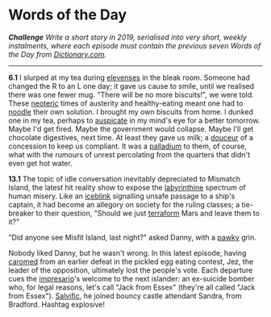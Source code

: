 # Words of the Day

***Challenge**  Write a short story in 2019, serialised into very short,
weekly instalments, where each episode must contain the previous seven
Words of the Day from [Dictionary.com](https://www.dictionary.com).*

---

**6.1** I slurped at my tea during
[elevenses](https://www.dictionary.com/wordoftheday/2019/01/03) in the
bleak room. Someone had changed the R to an L one day; it gave us cause
to smile, until we realised there was one fewer mug. "There will be no
more biscuits!", we were told. These
[neoteric](https://www.dictionary.com/wordoftheday/2019/01/02) times of
austerity and healthy-eating meant one had to
[noodle](https://www.dictionary.com/wordoftheday/2019/01/04) their own
solution. I brought my own biscuits from home. I dunked one in my tea,
perhaps to
[auspicate](https://www.dictionary.com/wordoftheday/2019/01/01) in my
mind's eye for a better tomorrow. Maybe I'd get fired. Maybe the
government would collapse. Maybe I'll get chocolate digestives, next
time. At least they gave us milk; a
[douceur](https://www.dictionary.com/wordoftheday/2019/01/05) of a
concession to keep us compliant. It was a
[palladium](https://www.dictionary.com/wordoftheday/2019/01/06) to them,
of course, what with the rumours of unrest percolating from the quarters
that didn't even get hot water.

**13.1** The topic of idle conversation inevitably depreciated to
Mismatch Island, the latest hit reality show to expose the
[labyrinthine](https://www.dictionary.com/wordoftheday/2019/01/08)
spectrum of human misery. Like an
[iceblink](https://www.dictionary.com/wordoftheday/2019/01/12)
signalling unsafe passage to a ship's captain, it had become an allegory
on society for the ruling classes; a tie-breaker to their question,
"Should we just
[terraform](https://www.dictionary.com/wordoftheday/2019/01/11) Mars and
leave them to it?"

"Did anyone see Misfit Island, last night?" asked Danny, with a
[pawky](https://www.dictionary.com/wordoftheday/2019/01/09) grin.

Nobody liked Danny, but he wasn't wrong. In this latest episode, having
[caromed](https://www.dictionary.com/wordoftheday/2019/01/13) from an
earlier defeat in the pickled egg eating contest, Jez, the leader of the
opposition, ultimately lost the people's vote. Each departure cues the
[impresario](https://www.dictionary.com/wordoftheday/2019/01/10)'s
welcome to the next islander: an ex-suicide bomber who, for legal
reasons, let's call "Jack from Essex" (they're all called "Jack from
Essex"). [Salvific](https://www.dictionary.com/wordoftheday/2019/01/07),
he joined bouncy castle attendant Sandra, from Bradford. Hashtag
explosive!
